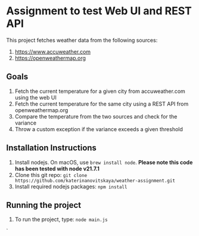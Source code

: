# Assignment to test Web UI and REST API

This project fetches weather data from the following sources:

1. https://www.accuweather.com
2. https://openweathermap.org

## Goals

1. Fetch the current temperature for a given city from accuweather.com using
   the web UI
2. Fetch the current temperature for the same city using a REST API from
   openweathermap.org
3. Compare the temperature from the two sources and check for the variance
4. Throw a custom exception if the variance exceeds a given threshold

## Installation Instructions

1. Install nodejs. On macOS, use `brew install node`. **Please note this code has been tested with node v21.7.1**
2. Clone this git repo: `git clone https://github.com/katerinanovitskaya/weather-assignment.git`
3. Install required nodejs packages: `npm install`

## Running the project

1. To run the project, type: `node main.js`


`
